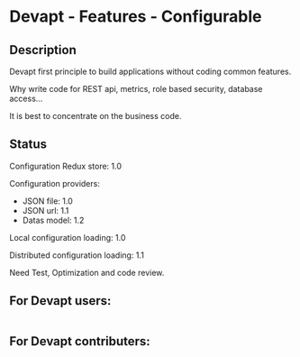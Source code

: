 # Devapt - Features - Configurable

## Description
Devapt first principle to build applications without coding common features.

Why write code for REST api, metrics, role based security, database access...

It is best to concentrate on the business code.


## Status
Configuration Redux store: 1.0

Configuration providers:
* JSON file: 1.0
* JSON url: 1.1
* Datas model: 1.2

Local configuration loading: 1.0

Distributed configuration loading: 1.1

Need Test, Optimization and code review.


## For Devapt users:
```
```

## For Devapt contributers:

